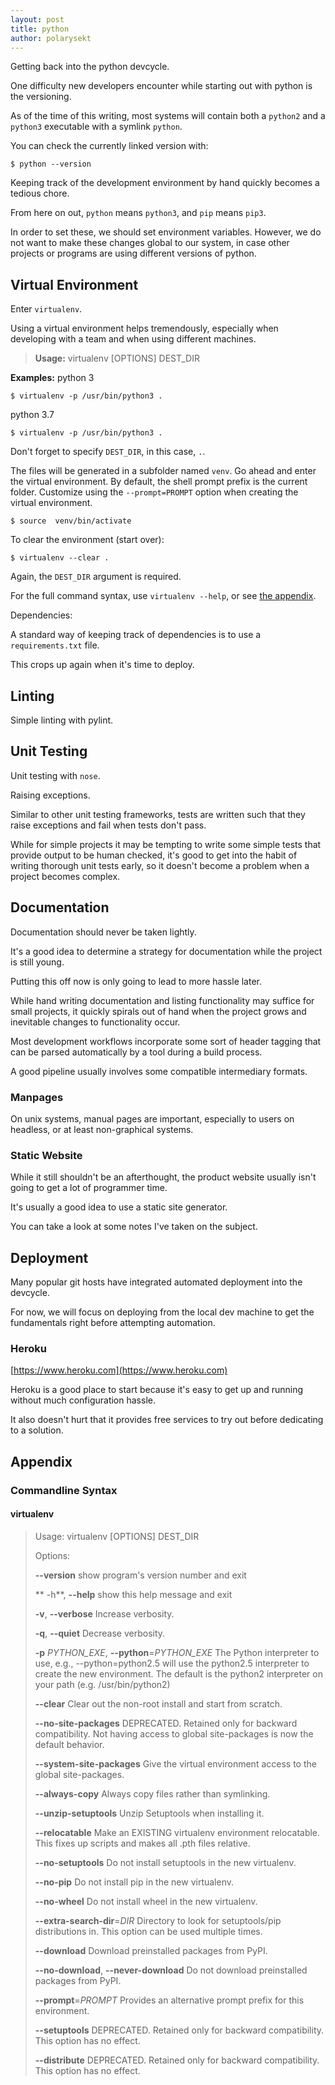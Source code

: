 ```yaml
---
layout: post
title: python
author: polarysekt
---
```


Getting back into the python devcycle.

One difficulty new developers encounter while starting out with python is the versioning.

As of the time of this writing, most systems will contain both a `python2` and a `python3` executable with a symlink `python`.

You can check the currently linked version with:

```shell
$ python --version
```

Keeping track of the development environment by hand quickly becomes a tedious chore.

From here on out, `python` means `python3`, and `pip` means `pip3`.

In order to set these, we should set environment variables. However, we do not want to make these changes global to our system, in case other projects or programs are using different versions of python.

## Virtual Environment

Enter `virtualenv`.

Using a virtual environment helps tremendously, especially when developing with a team and when using different machines.

>**Usage:** virtualenv [OPTIONS] DEST_DIR

**Examples:**
python 3
```
$ virtualenv -p /usr/bin/python3 .
```
python 3.7
```
$ virtualenv -p /usr/bin/python3 .
```
Don't forget to specify `DEST_DIR`, in this case, `.`.

The files will be generated in a subfolder named `venv`.
Go ahead and enter the virtual environment. 
By default, the shell prompt prefix is the current folder.  Customize using the `--prompt=PROMPT` option when creating the virtual environment.

`$ source  venv/bin/activate`

To clear the environment (start over):

```
$ virtualenv --clear .
```

Again, the `DEST_DIR` argument is required.

For the full command syntax, use `virtualenv --help`, or see [the appendix](#virtualenv).

Dependencies:

A standard way of keeping track of dependencies is to use a `requirements.txt` file.

This crops up again when it's time to deploy.


## Linting

Simple linting with pylint.


## Unit Testing

Unit testing with `nose`.

Raising exceptions.

Similar to other unit testing frameworks, tests are written such that they raise exceptions and fail when tests don't pass.

While for simple projects it may be tempting to write some simple tests that provide output to be human checked, it's good to get into the habit of writing thorough unit tests early, so it doesn't become a problem when a project becomes complex.


## Documentation

Documentation should never be taken lightly.

It's a good idea to determine a strategy for documentation while the project is still young.

Putting this off now is only going to lead to more hassle later.

While hand writing documentation and listing functionality may suffice for small projects, it quickly spirals out of hand when the project grows and inevitable changes to functionality occur.

Most development workflows incorporate some sort of header tagging that can be parsed automatically by a tool during a build process.

A good pipeline usually involves some compatible intermediary formats.

### Manpages

On unix systems, manual pages are important, especially to users on headless, or at least non-graphical systems.


### Static Website

While it still shouldn't be an afterthought, the product website usually isn't going to get a lot of programmer time.

It's usually a good idea to use a static site generator.

You can take a look at some notes I've taken on the subject.


## Deployment

Many popular git hosts have integrated automated deployment into the devcycle.

For now, we will focus on deploying from the local dev machine to get the fundamentals right before attempting automation.


### Heroku

[https://www.heroku.com](https://www.heroku.com)

Heroku is a good place to start because it's easy to get up and running without much configuration hassle.

It also doesn't hurt that it provides free services to try out before dedicating to a solution.

## Appendix

### Commandline Syntax

#### **virtualenv**

>Usage: virtualenv [OPTIONS] DEST_DIR
>
>Options:
>
> **--version**             show program's version number and exit
>
>** -h**, **--help**            show this help message and exit
>
>**-v**, **--verbose**         Increase verbosity.
> 
>**-q**, **--quiet**          Decrease verbosity.
>
>**-p** *PYTHON_EXE*, **--python**=*PYTHON_EXE*
                        The Python interpreter to use, e.g.,
                        --python=python2.5 will use the python2.5 interpreter
                        to create the new environment.  The default is the
                        python2 interpreter on your path (e.g.
                        /usr/bin/python2)
>
>**--clear**               Clear out the non-root install and start from scratch.
>
>**--no-site-packages**    DEPRECATED. Retained only for backward compatibility.
                        Not having access to global site-packages is now the
                        default behavior.
>
>**--system-site-packages**
                        Give the virtual environment access to the global
                        site-packages.
>
>**--always-copy**         Always copy files rather than symlinking.
>
>**--unzip-setuptools**    Unzip Setuptools when installing it.
>
>**--relocatable**         Make an EXISTING virtualenv environment relocatable.
                        This fixes up scripts and makes all .pth files
                        relative.
>
>**--no-setuptools**       Do not install setuptools in the new virtualenv.
>
>**--no-pip**              Do not install pip in the new virtualenv.
>
>**--no-wheel**            Do not install wheel in the new virtualenv.
>
>**--extra-search-dir**=*DIR*
                        Directory to look for setuptools/pip distributions in.
                        This option can be used multiple times.
>
>**--download**            Download preinstalled packages from PyPI.
>
>**--no-download**, **--never-download**
                        Do not download preinstalled packages from PyPI.
>
>**--prompt**=*PROMPT*       Provides an alternative prompt prefix for this
                        environment.
>
>**--setuptools**          DEPRECATED. Retained only for backward compatibility.
                        This option has no effect.
>
>**--distribute**          DEPRECATED. Retained only for backward compatibility.
                        This option has no effect.


